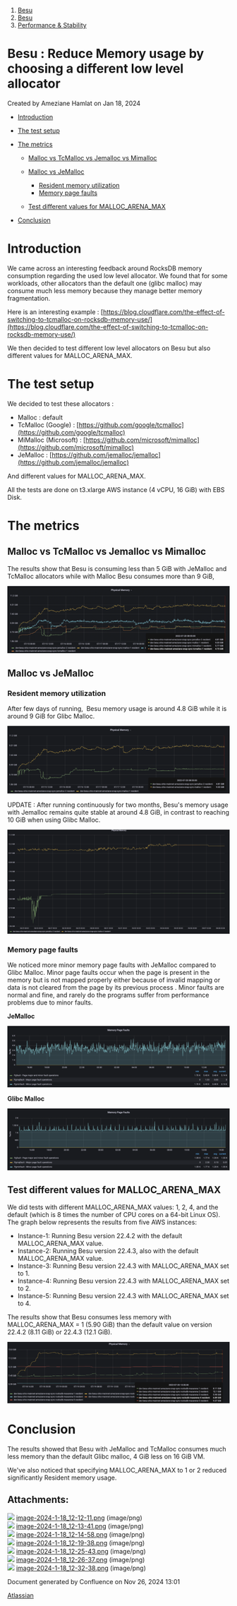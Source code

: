 1. [Besu](index.html)
2. [Besu](Besu_22151173.html)
3. [Performance &amp; Stability](22155524.html)

# Besu : Reduce Memory usage by choosing a different low level allocator

Created by Ameziane Hamlat on Jan 18, 2024

- [Introduction](#ReduceMemoryusagebychoosingadifferentlowlevelallocator-Introduction)
- [The test setup](#ReduceMemoryusagebychoosingadifferentlowlevelallocator-Thetestsetup)
- [The metrics](#ReduceMemoryusagebychoosingadifferentlowlevelallocator-Themetrics)
  
  - [Malloc vs TcMalloc vs Jemalloc vs Mimalloc](#ReduceMemoryusagebychoosingadifferentlowlevelallocator-MallocvsTcMallocvsJemallocvsMimalloc)
  - [Malloc vs JeMalloc](#ReduceMemoryusagebychoosingadifferentlowlevelallocator-MallocvsJeMalloc)
    
    - [Resident memory utilization](#ReduceMemoryusagebychoosingadifferentlowlevelallocator-Residentmemoryutilization)
    - [Memory page faults](#ReduceMemoryusagebychoosingadifferentlowlevelallocator-Memorypagefaults)
  - [Test different values for MALLOC\_ARENA\_MAX](#ReduceMemoryusagebychoosingadifferentlowlevelallocator-TestdifferentvaluesforMALLOC_ARENA_MAX)
- [Conclusion](#ReduceMemoryusagebychoosingadifferentlowlevelallocator-Conclusion)

# Introduction

We came across an interesting feedback around RocksDB memory consumption regarding the used low level allocator. We found that for some workloads, other allocators than the default one (glibc malloc) may consume much less memory because they manage better memory fragmentation. 

Here is an interesting example : [https://blog.cloudflare.com/the-effect-of-switching-to-tcmalloc-on-rocksdb-memory-use/](https://blog.cloudflare.com/the-effect-of-switching-to-tcmalloc-on-rocksdb-memory-use/)

We then decided to test different low level allocators on Besu but also different values for MALLOC\_ARENA\_MAX. 

# The test setup

We decided to test these allocators :

- Malloc : default
- TcMalloc (Google) : [https://github.com/google/tcmalloc](https://github.com/google/tcmalloc)
- MiMalloc (Microsoft) : [https://github.com/microsoft/mimalloc](https://github.com/microsoft/mimalloc)
- JeMalloc : [https://github.com/jemalloc/jemalloc](https://github.com/jemalloc/jemalloc)

And different values for MALLOC\_ARENA\_MAX.

All the tests are done on t3.xlarge AWS instance (4 vCPU, 16 GiB) with EBS Disk.

# The metrics

## Malloc vs TcMalloc vs Jemalloc vs Mimalloc

The results show that Besu is consuming less than 5 GiB with JeMalloc and TcMalloc allocators while with Malloc Besu consumes more than 9 GiB,

![](attachments/22156632/22156633.png?height=400)

## Malloc vs JeMalloc

### Resident memory utilization

After few days of running,  Besu memory usage is around 4.8 GiB while it is around 9 GiB for Glibc Malloc.

![](attachments/22156632/22156636.png?height=400)

UPDATE : After running continuously for two months, Besu's memory usage with Jemalloc remains quite stable at around 4.8 GiB, in contrast to reaching 10 GiB when using Glibc Malloc.

![](attachments/22156632/22156635.png?width=1319)

### Memory page faults

We noticed more minor memory page faults with JeMalloc compared to Glibc Malloc. Minor page faults occur when the page is present in the memory but is not mapped properly either because of invalid mapping or data is not cleared from the page by its previous process . Minor faults are normal and fine, and rarely do the programs suffer from performance problems due to minor faults. 

**JeMalloc**

![](attachments/22156632/22156637.png?width=1319)

**Glibc Malloc**

**![](attachments/22156632/22156638.png?width=1319)**

## Test different values for MALLOC\_ARENA\_MAX

We did tests with different MALLOC\_ARENA\_MAX values: 1, 2, 4, and the default (which is 8 times the number of CPU cores on a 64-bit Linux OS). The graph below represents the results from five AWS instances:

- Instance-1: Running Besu version 22.4.2 with the default MALLOC\_ARENA\_MAX value.
- Instance-2: Running Besu version 22.4.3, also with the default MALLOC\_ARENA\_MAX value.
- Instance-3: Running Besu version 22.4.3 with MALLOC\_ARENA\_MAX set to 1.
- Instance-4: Running Besu version 22.4.3 with MALLOC\_ARENA\_MAX set to 2.
- Instance-5: Running Besu version 22.4.3 with MALLOC\_ARENA\_MAX set to 4.

The results show that Besu consumes less memory with MALLOC\_ARENA\_MAX = 1 (5.90 GiB) than the default value on version 22.4.2 (8.11 GiB) or 22.4.3 (12.1 GiB).

![](attachments/22156632/22156639.png?width=1319)

# Conclusion

The results showed that Besu with JeMalloc and TcMalloc consumes much less memory than the default Glibc malloc, 4 GiB less on 16 GiB VM.

We've also noticed that specifying MALLOC\_ARENA\_MAX to 1 or 2 reduced significantly Resident memory usage.

## Attachments:

![](images/icons/bullet_blue.gif) [image-2024-1-18\_12-12-11.png](attachments/22156632/22156633.png) (image/png)  
![](images/icons/bullet_blue.gif) [image-2024-1-18\_12-13-41.png](attachments/22156632/22156634.png) (image/png)  
![](images/icons/bullet_blue.gif) [image-2024-1-18\_12-14-58.png](attachments/22156632/22156635.png) (image/png)  
![](images/icons/bullet_blue.gif) [image-2024-1-18\_12-19-38.png](attachments/22156632/22156636.png) (image/png)  
![](images/icons/bullet_blue.gif) [image-2024-1-18\_12-25-43.png](attachments/22156632/22156637.png) (image/png)  
![](images/icons/bullet_blue.gif) [image-2024-1-18\_12-26-37.png](attachments/22156632/22156638.png) (image/png)  
![](images/icons/bullet_blue.gif) [image-2024-1-18\_12-32-38.png](attachments/22156632/22156639.png) (image/png)

Document generated by Confluence on Nov 26, 2024 13:01

[Atlassian](http://www.atlassian.com/)
